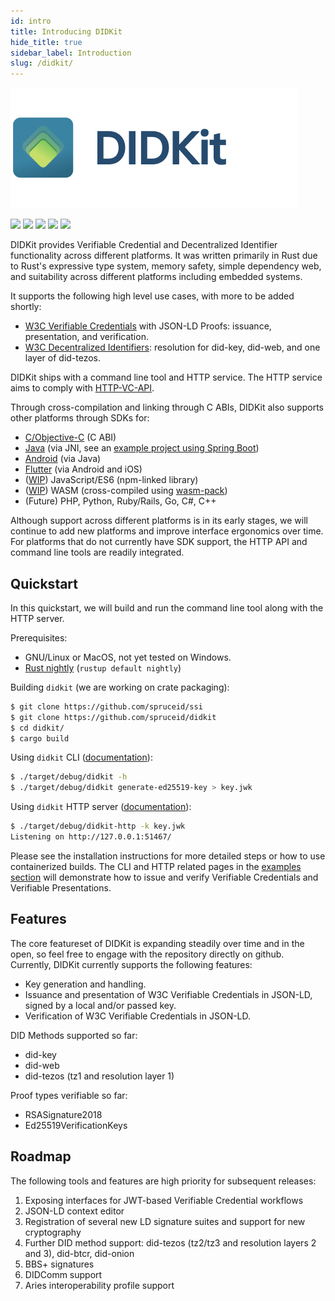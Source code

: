 ```yaml
---
id: intro
title: Introducing DIDKit
hide_title: true
sidebar_label: Introduction
slug: /didkit/
---
```


![DIDKit header](/img/didkithead.png)

[![](https://img.shields.io/badge/Docker-19.03.x-blue)](https://www.docker.com/) [![](https://img.shields.io/badge/Rust-v1.51.0-orange)](https://www.rust-lang.org/) [![](https://img.shields.io/badge/ssi-v0.1-green)](https://www.github.com/spruceid/ssi) [![](https://img.shields.io/badge/License-Apache--2.0-green)](https://github.com/spruceid/didkit/blob/main/LICENSE) [![](https://img.shields.io/twitter/follow/sprucesystems?label=Follow&style=social)](https://twitter.com/sprucesystems) 

DIDKit provides Verifiable Credential and Decentralized Identifier
functionality across different platforms. It was written primarily in Rust due
to Rust's expressive type system, memory safety, simple dependency web, and
suitability across different platforms including embedded systems.

It supports the following high level use cases, with more to be added shortly:

- [W3C Verifiable Credentials](https://www.w3.org/TR/vc-data-model/) with
  JSON-LD Proofs: issuance, presentation, and verification.
- [W3C Decentralized Identifiers](https://www.w3.org/TR/did-core/): resolution
  for did-key, did-web, and one layer of did-tezos.

DIDKit ships with a command line tool and HTTP service. The HTTP service aims
to comply with [HTTP-VC-API](https://w3c-ccg.github.io/vc-http-api/).

Through cross-compilation and linking through C ABIs, DIDKit also supports
other platforms through SDKs for:

- [C/Objective-C](https://github.com/spruceid/didkit/tree/main/lib/cbindings) (C 
ABI)
- [Java](https://github.com/spruceid/didkit/tree/main/lib/java) (via JNI, see an 
[example project using Spring Boot](
https://github.com/spruceid/didkit/tree/example-java/examples/java-springboot))
- [Android](https://github.com/spruceid/didkit/tree/main/lib/android) (via Java)
- [Flutter](https://github.com/spruceid/didkit/tree/main/lib/flutter) (via Android 
and iOS)
- ([WIP](https://github.com/spruceid/didkit/pull/17)) JavaScript/ES6 (npm-linked 
library)
- ([WIP](https://github.com/spruceid/didkit/pull/15)) WASM (cross-compiled using 
[wasm-pack](https://github.com/rustwasm/wasm-pack))
- (Future) PHP, Python, Ruby/Rails, Go, C#, C++

Although support across different platforms is in its early stages, we will
continue to add new platforms and improve interface ergonomics over time. For
platforms that do not currently have SDK support, the HTTP API and command line
tools are readily integrated.

## Quickstart

In this quickstart, we will build and run the command line tool along with the
HTTP server.

Prerequisites:
- GNU/Linux or MacOS, not yet tested on Windows.
- [Rust nightly](https://www.rust-lang.org/tools/install) (`rustup default
  nightly`)

Building `didkit` (we are working on crate packaging):
```sh
$ git clone https://github.com/spruceid/ssi
$ git clone https://github.com/spruceid/didkit
$ cd didkit/
$ cargo build
```

Using `didkit` CLI
([documentation](https://github.com/spruceid/didkit/tree/main/cli)):
```sh
$ ./target/debug/didkit -h
$ ./target/debug/didkit generate-ed25519-key > key.jwk
```

Using `didkit` HTTP server
([documentation](https://github.com/spruceid/didkit/tree/main/http)):
```sh
$ ./target/debug/didkit-http -k key.jwk
Listening on http://127.0.0.1:51467/
```

Please see the installation instructions for more detailed steps or how to use
containerized builds. The CLI and HTTP related pages in the [examples
section](/docs/didkit/examples) will demonstrate how to issue and verify
Verifiable Credentials and Verifiable Presentations.

## Features

The core featureset of DIDKit is expanding steadily over time and in the open,
so feel free to engage with the repository directly on github. Currently,
DIDKit currently supports the following features:

- Key generation and handling.
- Issuance and presentation of W3C Verifiable Credentials in JSON-LD, signed by
  a local and/or passed key.
- Verification of W3C Verifiable Credentials in JSON-LD.

DID Methods supported so far: 
* did-key
* did-web
* did-tezos (tz1 and resolution layer 1)

Proof types verifiable so far:
- RSASignature2018
- Ed25519VerificationKeys

## Roadmap

The following tools and features are high priority for subsequent releases:
1. Exposing interfaces for JWT-based Verifiable Credential workflows
2. JSON-LD context editor
3. Registration of several new LD signature suites and support for new
   cryptography
4. Further DID method support: did-tezos (tz2/tz3 and resolution layers 2 and
   3), did-btcr, did-onion
5. BBS+ signatures
6. DIDComm support
7. Aries interoperability profile support
